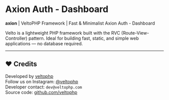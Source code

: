 # Axion Auth - Dashboard 

**axion** | VeltoPHP Framework | Fast & Minimalist Axion Auth - Dashboard

Velto is a lightweight PHP framework built with the RVC (Route-View-Controller) pattern. Ideal for building fast, static, and simple web applications — no database required.

---

## ❤️ Credits

Developed by [veltophp](https://veltophp.com)  
Follow us on Instagram: [@veltophp](https://instagram.com/veltophp)  
Developer contact: `dev@veltophp.com`  
Source code: [github.com/veltophp](https://github.com/veltophp)